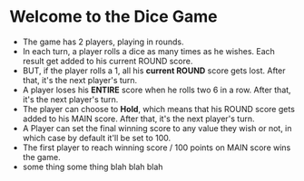 # Welcome to the Dice Game
- The game has 2 players, playing in rounds.
- In each turn, a player rolls a dice as many times as he wishes. Each result get added to his current ROUND score.
- BUT, if the player rolls a 1, all his **current ROUND** score gets lost. After that, it's the next player's turn.
- A player loses his **ENTIRE** score when he rolls two 6 in a row. After that, it's the next player's turn. 
- The player can choose to **Hold**, which means that his ROUND score gets added to his MAIN score. After that, it's the next player's turn.
- A Player can set the final winning score to any value they wish or not, in which case by default it'll be set to 100. 
- The first player to reach winning score / 100 points on MAIN score wins the game.
- some thing some thing blah blah blah